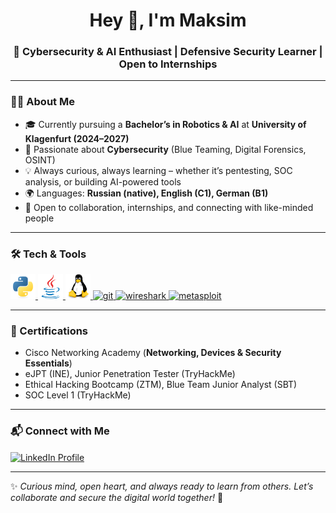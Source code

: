 <h1 align="center">Hey 👋, I'm Maksim</h1>
<h3 align="center">🚀 Cybersecurity & AI Enthusiast | Defensive Security Learner | Open to Internships</h3>

---

### 👨‍💻 About Me
- 🎓 Currently pursuing a **Bachelor’s in Robotics & AI** at **University of Klagenfurt (2024–2027)**  
- 🔐 Passionate about **Cybersecurity** (Blue Teaming, Digital Forensics, OSINT)  
- 💡 Always curious, always learning – whether it’s pentesting, SOC analysis, or building AI-powered tools  
- 🌍 Languages: **Russian (native), English (C1), German (B1)**  
- 🤝 Open to collaboration, internships, and connecting with like-minded people  

---

### 🛠️ Tech & Tools
<p align="left">
<a href="https://www.python.org" target="_blank"> 
  <img src="https://raw.githubusercontent.com/devicons/devicon/master/icons/python/python-original.svg" alt="python" width="40" height="40"/> 
</a>
<a href="https://www.java.com" target="_blank"> 
  <img src="https://raw.githubusercontent.com/devicons/devicon/master/icons/java/java-original.svg" alt="java" width="40" height="40"/> 
</a>
<a href="https://www.linux.org/" target="_blank"> 
  <img src="https://raw.githubusercontent.com/devicons/devicon/master/icons/linux/linux-original.svg" alt="linux" width="40" height="40"/> 
</a>
<a href="https://git-scm.com/" target="_blank"> 
  <img src="https://www.vectorlogo.zone/logos/git-scm/git-scm-icon.svg" alt="git" width="40" height="40"/> 
</a>
<a href="https://www.wireshark.org/" target="_blank"> 
  <img src="https://upload.wikimedia.org/wikipedia/commons/d/d8/Wireshark_icon.svg" alt="wireshark" width="40" height="40"/> 
</a>
<a href="https://www.metasploit.com/" target="_blank"> 
  <img src="https://avatars.githubusercontent.com/u/1174824?s=200&v=4" alt="metasploit" width="40" height="40"/> 
</a>
</p>


---

### 🏅 Certifications
- Cisco Networking Academy (**Networking, Devices & Security Essentials**)  
- eJPT (INE), Junior Penetration Tester (TryHackMe)  
- Ethical Hacking Bootcamp (ZTM), Blue Team Junior Analyst (SBT)  
- SOC Level 1 (TryHackMe)  

---

### 📬 Connect with Me
<p align="left">
<a href="https://www.linkedin.com/in/maksim-poksevatkin/" target="blank"><img align="center" src="https://raw.githubusercontent.com/rahuldkjain/github-profile-readme-generator/master/src/images/icons/Social/linked-in-alt.svg" alt="LinkedIn Profile" height="30" width="40" /></a>
</p>

---

✨ *Curious mind, open heart, and always ready to learn from others. Let’s collaborate and secure the digital world together!* 🔐
